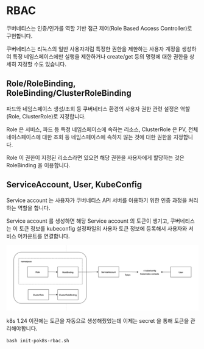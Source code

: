# RBAC
쿠버네티스는 인증/인가를 역할 기반 접근 제어(Role Based Access Controller)로 구현합니다.

쿠버네티스는 리눅스의 일반 사용자처럼 특정한 권한을 제한하는 사용자 계정을 생성하여 특정 네임스페이스에만 실행을 제한하거나 create/get 등의 명령에 대한 권한을 상세히 지정할 수도 있습니다.

## Role/RoleBinding, RoleBinding/ClusterRoleBinding
파드와 네임스페이스 생성/조회 등 쿠버네티스 환경의 사용자 권한 관련 설정은 역할(Role, ClusterRole)로 지정합니다.

Role 은 서비스, 파드 등 특정 네임스페이스에 속하는 리소스, ClusterRole 은 PV, 전체 네이스페이스에 대한 조회 등 네임스페이스에 속하지 않는 것에 대한 권한을 지정합니다.

Role 이 권한이 지정된 리소스라면 있으면 해당 권한을 사용자에게 할당하는 것은 RoleBinding 을 이용합니다.  

## ServiceAccount, User, KubeConfig
Service account 는 사용자가 쿠버네티스 API 서버를 이용하기 위한 인증 과정을 처리하는 역할을 합니다.

Service account 를 생성하면 해당 Service account 의 토큰이 생기고, 쿠버네티스는 이 토큰 정보를 kubeconfig 설정파일의 사용자 토큰 정보에 등록해서 사용자와 서비스 어카운트를 연결합니다.

![img_2.png](resources/rbac.png)

k8s 1.24 이전에는 토큰을 자동으로 생성해줬었는데 이제는 secret 을 통해 토큰을 관리해야합니다.

```
bash init-pok8s-rbac.sh
```